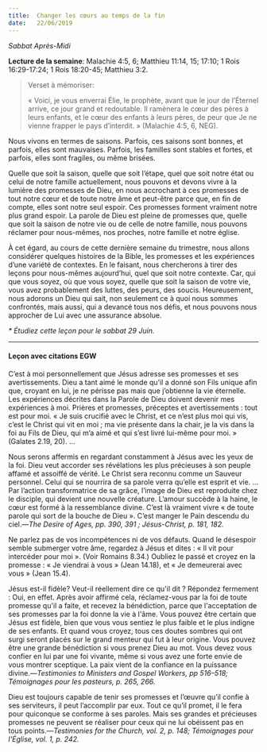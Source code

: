 ```yaml
---
title:  Changer les cœurs au temps de la fin
date:   22/06/2019
---
```


_Sabbat Après-Midi_

**Lecture de la semaine**: Malachie 4:5, 6; Matthieu 11:14, 15; 17:10; 1 Rois 16:29-17:24; 1 Rois 18:20-45; Matthieu 3:2.

><p>Verset à mémoriser:</p>
>« Voici, je vous enverrai Élie, le prophète, avant que le jour de l’Éternel arrive, ce jour grand et redoutable. Il ramènera le cœur des pères à leurs enfants, et le cœur des enfants à leurs pères, de peur que Je ne vienne frapper le pays d’interdit. » (Malachie 4:5, 6, NEG).

Nous vivons en termes de saisons. Parfois, ces saisons sont bonnes, et parfois, elles sont mauvaises. Parfois, les familles sont stables et fortes, et parfois, elles sont fragiles, ou même brisées.

Quelle que soit la saison, quelle que soit l’étape, quel que soit notre état ou celui de notre famille actuellement, nous pouvons et devons vivre à la lumière des promesses de Dieu, en nous accrochant à ces promesses de tout notre cœur et de toute notre âme et peut-être parce que, en fin de compte, elles sont notre seul espoir. Ces promesses forment vraiment notre plus grand espoir. La parole de Dieu est pleine de promesses que, quelle que soit la saison de notre vie ou de celle de notre famille, nous pouvons réclamer pour nous-mêmes, nos proches, notre famille et notre église.

À cet égard, au cours de cette dernière semaine du trimestre, nous allons considérer quelques histoires de la Bible, les promesses et les expériences d’une variété de contextes. En le faisant, nous chercherons à tirer des leçons pour nous-mêmes aujourd’hui, quel que soit notre contexte. Car, qui que vous soyez, où que vous soyez, quelle que soit la saison de votre vie, vous avez probablement des luttes, des peurs, des soucis. Heureusement, nous adorons un Dieu qui sait, non seulement ce à quoi nous sommes confrontés, mais aussi, qui a devancé tous nos défis, et nous pouvons nous approcher de Lui avec une assurance absolue.

_* Étudiez cette leçon pour le sabbat 29 Juin._

---

#### Leçon avec citations EGW

C’est à moi personnellement que Jésus adresse ses promesses et ses avertissements. Dieu a tant aimé le monde qu’il a donné son Fils unique afin que, croyant en lui, je ne périsse pas mais que j’obtienne la vie éternelle. Les expériences décrites dans la Parole de Dieu doivent devenir mes expériences à moi. Prières et promesses, préceptes et avertissements : tout est pour moi. « Je suis crucifié avec le Christ, et ce n’est plus moi qui vis, c’est le Christ qui vit en moi ; ma vie présente dans la chair, je la vis dans la foi au Fils de Dieu, qui m’a aimé et qui s’est livré lui-même pour moi. » (Galates 2.19, 20). …

Nous serons affermis en regardant constamment à Jésus avec les yeux de la foi. Dieu veut accorder ses révélations les plus précieuses à son peuple affamé et assoiffé de vérité. Le Christ sera reconnu comme un Sauveur personnel. Celui qui se nourrira de sa parole verra qu’elle est esprit et vie. … Par l’action transformatrice de sa grâce, l’image de Dieu est reproduite chez le disciple, qui devient une nouvelle créature. L’amour succède à la haine, le cœur est formé à la ressemblance divine. C’est là vraiment vivre « de toute parole qui sort de la bouche de Dieu ». C’est manger le Pain descendu du ciel.—_The Desire of Ages, pp. 390, 391 ; Jésus-Christ, p. 181, 182._

Ne parlez pas de vos incompétences ni de vos défauts. Quand le désespoir semble submerger votre âme, regardez à Jésus et dites : « Il vit pour intercéder pour moi ». (Voir Romains 8.34.) Oubliez le passé et croyez en la promesse : « Je viendrai à vous » (Jean 14.18), et « Je demeurerai avec vous » (Jean 15.4).

Jésus est-il fidèle? Veut-il réellement dire ce qu'il dit ? Répondez fermement : Oui, en effet. Après avoir affirmé cela, réclamez-vous par la foi de toute promesse qu'il a faite, et recevez la bénédiction, parce que l'acceptation de ses promesses par la foi donne la vie à l'âme. Vous pouvez être certain que Jésus est fidèle, bien que vous vous sentiez le plus faible et le plus indigne de ses enfants. Et quand vous croyez, tous ces doutes sombres qui ont surgi seront placés sur le grand menteur qui fut à leur origine. Vous pouvez être une grande bénédiction si vous prenez Dieu au mot. Vous devez vous confier en lui par une foi vivante, même si vous avez une forte envie de vous montrer sceptique. La paix vient de la confiance en la puissance divine.—_Testimonies to Ministers and Gospel Workers, pp 516–518; Témoignages pour les pasteurs, p. 265, 266._

Dieu est toujours capable de tenir ses promesses et l’œuvre qu’il confie à ses serviteurs, il peut l’accomplir par eux. Tout ce qu’il promet, il le fera pour quiconque se conforme à ses paroles. Mais ses grandes et précieuses promesses ne peuvent se réaliser pour ceux qui ne lui obéissent pas en tous points.—_Testimonies for the Church, vol. 2, p. 148; Témoignages pour l'Église, vol. 1, p. 242._